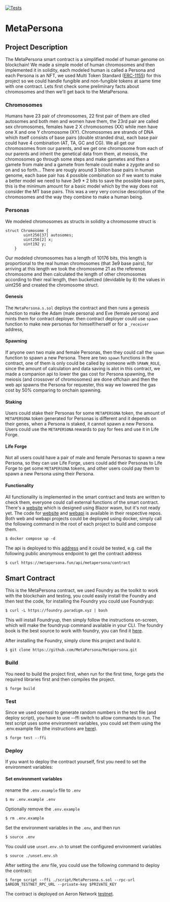 [![Tests](https://github.com/MetaPersona/Metapersona/actions/workflows/test.yml/badge.svg)](https://github.com/MetaPersona/Metapersona/blob/master/.github/workflows/test.yml)
# MetaPersona
## Project Description
The MetaPersona smart contract is a simplified model of human genome on blockchain!
We made a simple model of human chromosomes and then implemented it in solidity, each modeled human is called a Persona and each Persona is an NFT, we used Multi Token Standard ([ERC-1155](https://eips.ethereum.org/EIPS/eip-1155)) for this project so we could handle fungible and non-fungible tokens at same time with one contract. Lets first check some preliminary facts about chromosomes and then we'll get back to the MetaPersona.
### Chromosomes
Humans have 23 pair of chromosomes, 22 first pair of them are clled autosomes and both men and women have them, the 23rd pair are called sex chromosomes, females have 2 X chromosomes (XX) while men have one X and one Y chromosome (XY). Chromosomes are strands of DNA which itself consists of base pairs (double stranded dna), each base pair could have 4 combination (AT, TA, GC and CG). 
We all get our chromosomes from our parents, and we get one chromosome from each of our parents and inherit the genetical data from them, at meiosis, the chromosomes go through some steps and make gametes and then a gamete from male and a gamete from female could make a zygote and so on and so forth...
There are rougly around 3 billion base pairs in human genome, each base pair has 4 possible combination so if we want to make a better model we need to have 3e9 * 2 bits to save the possible base pairs, this is the minimum amount for a basic model which by the way does not consider the MT base pairs.
This was a very very concise description of the chromosomes and the way they combine to make a human being.
### Personas
We modeled chromosomes as structs in solidity
a chromosome struct is 
```solidity
struct Chromosome {
        uint256[37] autosomes;
        uint256[2] x;
        uint192 y;
    }
```
Our modeled chromosomes has a length of 10176 bits, this length is proportional to the real human chromosomes (that 3e9 base pairs), for arriving at this length we took the chromosome 21 as the reference chromosome and then calculated the length of other chromosomes according to their real length, then bucketized (devidable by 8) the values in uint256 and created the chromosome struct.

#### Genesis
The `MetaPersona.s.sol` deploys the contract and then runs a genesis function to make the Adam (male persona) and Eve (female persona) and mints them for contract deployer. then contract deployer could use `spawn` function to make new personas for himself/herself  or for a `_receiver` address,
#### Spawning
If anyone own two male and female Personas, then they could call the `spawn` function to spawn a new Persona. There are two `spawn` functions in the contract, one of them is only could be called by someone with `SPAWN_ROLE`, since the amount of calculation and data saving is alot in this contract, we made a companion api to lower the gas cost for Persona spawning, the meiosis (and crossover of chromosomes) are done offchain and then the web api spawns the Persona for requester, this way we lowered the gas cost by 50% comparing to onchain spawning.
#### Staking
Users could stake their Personas for some `METAPERSONA` token, the amount of `METAPERSONA` token generated for Personas is different and it depends on their genes, when a Persona is staked, it cannot spawn a new Persona. Users could use the `METAPERSONA` rewards to pay for fees and use it in Life Forge.
#### Life Forge
Not all users could have a pair of male and female Personas to spawn a new Persona, so they can use Life Forge, users could add their Personas to Life Forge to get some `METAPERSONA` tokens, and other users could pay them to spawn a new Persona using their Persona.
#### Functionality
All functionality is implemented in the smart contract and tests are written to check them, everyone could call external functions of the smart contract. There's a [website](https://www.metapersona.fun) which is designed using Blazor wasm, but it's not ready yet.
The code for [website](https://github.com/MetaPersona/MetaPersonaWeb) and [webapi](https://github.com/MetaPersona/MetaPersonaApi) is available in their respective repos.
Both web and webapi projects could be deployed using docker, simply call the following command in the root of each project to build and compose them.
```shell
$ docker compose up -d
```
The api is deployed to this [address](https://www.metapersona.fun/api) and it could be tested, e.g. call the following public anonymous endpoint to get the contract address
```shell
$ curl https://metapersona.fun/api/metapersona/contract
```
## Smart Contract
This is the MetaPersona contract, we used Foundry as the toolkit to work with the blockchain and testing, you could easily install the Foundry and then test the code, for installing the Foundry you could use Foundryup:
```shell
$ curl -L https://foundry.paradigm.xyz | bash
```
This will install Foundryup, then simply follow the instructions on-screen, which will make the foundryup command available in your CLI. The foundry book is the best source to work with foundry, you can find it [here](https://book.getfoundry.sh/).

After installing the Foundry, simply clone this project and build it.
```shell
$ git clone https://github.com/MetaPersona/Metapersona.git
```
### Build
You need to build the project first, when run for the first time, forge gets the required libraries first and then compiles the project.
```shell
$ forge build
```

### Test
Since we used openssl to generate random numbers in the test file (and deploy script), you have to use --ffi switch to allow commands to run.
The test script uses some environment variables, you could set them using the .env.example file (the instructions are [here](https://github.com/MetaPersona/Metapersona#set-environment-variables)).
```shell
$ forge test --ffi
```

### Deploy
If you want to deploy the contract yourself, first you need to set the environment variables:

#### Set environment variables

rename the `.env.example` file to `.env`

```shell
$ mv .env.example .env
```

Optionally remove the `.env.example`

```shell
$ rm .env.example
```

Set the environment variables in the `.env`, and then run

```shell
$ source .env
```


You could use `unset.env.sh` to unset the configured environment variables

```shell
$ source ./unset.env.sh
```
After setting the .env file, you could use the following command to deploy the contract:
```shell
$ forge script --ffi ./script/MetaPersona.s.sol --rpc-url $AREON_TESTNET_RPC_URL --private-key $PRIVATE_KEY 
```

The contract is deployed on Aeron Network [testnet](https://areonscan.com/contracts/0xc758b2ecd4bff53a2586f79ab9436617a884ca85).
